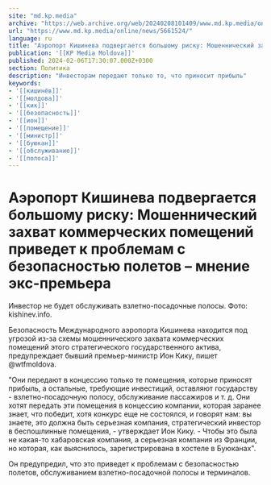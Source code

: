 ```yaml
---
site: "md.kp.media"
archive: "https://web.archive.org/web/20240208101409/www.md.kp.media/online/news/5661524/"
url: "https://www.md.kp.media/online/news/5661524/"
language: ru
title: "Аэропорт Кишинева подвергается большому риску: Мошеннический захват коммерческих помещений приведет к проблемам с безопасностью полетов – мнение экс-премьера"
publication: '[[KP Media Moldova]]'
published: 2024-02-06T17:30:07.000Z+0300
section: Политика
description: "Инвесторам передают только то, что приносит прибыль"
keywords:
- '[[кишинёв]]'
- '[[молдова]]'
- '[[кик]]'
- '[[безопасность]]'
- '[[ион]]'
- '[[помещение]]'
- '[[министр]]'
- '[[буюкан]]'
- '[[обслуживание]]'
- '[[полоса]]'
---
```


# Аэропорт Кишинева подвергается большому риску: Мошеннический захват коммерческих помещений приведет к проблемам с безопасностью полетов – мнение экс-премьера

Инвестор не будет обслуживать взлетно-посадочные полосы. Фото: kishinev.info.

Безопасность Международного аэропорта Кишинева находится под угрозой из-за схемы мошеннического захвата коммерческих помещений этого стратегического государственного актива, предупреждает бывший премьер-министр Ион Кику, пишет @wtfmoldova.

"Они передают в концессию только те помещения, которые приносят прибыль, а остальные, требующие инвестиций, оставляют государству - взлетно-посадочную полосу, обслуживание пассажиров и т. д. Они хотят передать эти помещения в концессию компании, которая заранее знает, что победит, хотя конкурс еще не состоялся, и говорят нам: вы знаете, это должна быть серьезная компания, стратегический инвестор в беспошлинные помещения, - утверждает Ион Кику. - Чтобы это была не какая-то хабаровская компания, а серьезная компания из Франции, но которая, как выяснилось, зарегистрирована в хостеле в Буюканах".

Он предупредил, что это приведет к проблемам с безопасностью полетов, обслуживанием взлетно-посадочной полосы и терминалов.